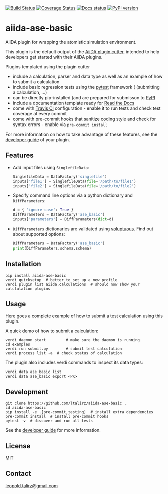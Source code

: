 [![Build Status](https://travis-ci.org/ltalirz/aiida-ase-basic.svg?branch=master)](https://travis-ci.org/ltalirz/aiida-ase-basic)
[![Coverage Status](https://coveralls.io/repos/github/ltalirz/aiida-ase-basic/badge.svg?branch=master)](https://coveralls.io/github/ltalirz/aiida-ase-basic?branch=master)
[![Docs status](https://readthedocs.org/projects/aiida-ase-basic/badge)](http://aiida-ase-basic.readthedocs.io/)
[![PyPI version](https://badge.fury.io/py/aiida-ase-basic.svg)](https://badge.fury.io/py/aiida-ase-basic)

# aiida-ase-basic

AiiDA plugin for wrapping the atomistic simulation environment.

This plugin is the default output of the
[AiiDA plugin cutter](https://github.com/aiidateam/aiida-plugin-cutter),
intended to help developers get started with their AiiDA plugins.

Plugins templated using the plugin cutter

* include a calculation, parser and data type as well as an example of
  how to submit a calculation
* include basic regression tests using the [pytest](https://docs.pytest.org/en/latest/) framework ( (submitting a calculation, ...)
* can be directly pip-installed (and are prepared for submisson to [PyPI](https://pypi.org/)
* include a documentation template ready for [Read the Docs](http://aiida-diff.readthedocs.io/en/latest/)
* come with [Travis CI](https://travis-ci.org) configuration - enable it to run tests and check test coverage at every commit
* come with pre-commit hooks that sanitize coding style and check for syntax errors - enable via `pre-commit install`

For more information on how to take advantage of these features,
see the [developer guide](https://aiida-diff.readthedocs.io/en/latest/developer_guide) of your plugin.


## Features

 * Add input files using `SinglefileData`:
   ```python
   SinglefileData = DataFactory('singlefile')
   inputs['file1'] = SinglefileData(file='/path/to/file1')
   inputs['file2'] = SinglefileData(file='/path/to/file2')
   ```

 * Specify command line options via a python dictionary and `DiffParameters`:
   ```python
   d = { 'ignore-case': True }
   DiffParameters = DataFactory('ase_basic')
   inputs['parameters'] = DiffParameters(dict=d)
   ```

 * `DiffParameters` dictionaries are validated using [voluptuous](https://github.com/alecthomas/voluptuous).
   Find out about supported options:
   ```python
   DiffParameters = DataFactory('ase_basic')
   print(DiffParameters.schema.schema)
   ```

## Installation

```shell
pip install aiida-ase-basic
verdi quicksetup  # better to set up a new profile
verdi plugin list aiida.calculations  # should now show your calclulation plugins
```


## Usage

Here goes a complete example of how to submit a test calculation using this plugin.

A quick demo of how to submit a calculation:
```shell
verdi daemon start         # make sure the daemon is running
cd examples
verdi run submit.py        # submit test calculation
verdi process list -a  # check status of calculation
```

The plugin also includes verdi commands to inspect its data types:
```shell
verdi data ase_basic list
verdi data ase_basic export <PK>
```

## Development

```shell
git clone https://github.com/ltalirz/aiida-ase-basic .
cd aiida-ase-basic
pip install -e .[pre-commit,testing]  # install extra dependencies
pre-commit install  # install pre-commit hooks
pytest -v  # discover and run all tests
```

See the [developer guide](http://aiida-ase-basic.readthedocs.io/en/latest/developer_guide/index.html) for more information.

## License

MIT


## Contact

leopold.talirz@gmail.com

